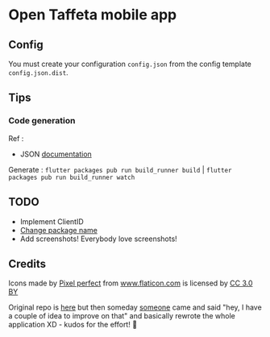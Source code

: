 # Open Taffeta mobile app

## Config
You must create your configuration `config.json` from the config template `config.json.dist`.

## Tips

### Code generation
Ref :
- JSON [documentation](https://flutter.io/json/)

Generate : `flutter packages pub run build_runner build` | `flutter packages pub run build_runner watch`

## TODO

- Implement ClientID
- [Change package name](https://stackoverflow.com/questions/51534616/how-to-change-package-name-in-flutter)
- Add screenshots! Everybody love screenshots!

## Credits

Icons made by <a href="https://www.flaticon.com/authors/pixel-perfect" title="Pixel perfect">Pixel perfect</a>
from <a href="https://www.flaticon.com/" title="Flaticon">www.flaticon.com</a> is licensed by
<a href="http://creativecommons.org/licenses/by/3.0/" title="Creative Commons BY 3.0" target="_blank">CC 3.0 BY</a>

Original repo is [here](https://gitlab.com/apiraino/flutter_door_buzzer) but then someday [someone](https://github.com/axellebot) came and said "hey, I have a couple of idea to improve on that" and basically rewrote the whole application XD - kudos for the effort! 🙏
